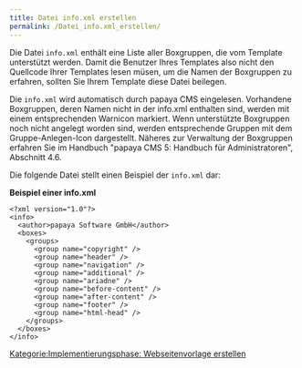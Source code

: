 ```yaml
---
title: Datei info.xml erstellen
permalink: /Datei_info.xml_erstellen/
---
```


Die Datei `info.xml` enthält eine Liste aller Boxgruppen, die vom Template unterstützt werden. Damit die Benutzer Ihres Templates also nicht den Quellcode Ihrer Templates lesen müsen, um die Namen der Boxgruppen zu erfahren, sollten Sie Ihrem Template diese Datei beilegen.

Die `info.xml` wird automatisch durch papaya CMS eingelesen. Vorhandene Boxgruppen, deren Namen nicht in der info.xml enthalten sind, werden mit einem entsprechenden Warnicon markiert. Wenn unterstützte Boxgruppen noch nicht angelegt worden sind, werden entsprechende Gruppen mit dem Gruppe-Anlegen-Icon dargestellt. Näheres zur Verwaltung der Boxgruppen erfahren Sie im Handbuch "papaya CMS 5: Handbuch für Administratoren", Abschnitt 4.6.

Die folgende Datei stellt einen Beispiel der `info.xml` dar:

**Beispiel einer info.xml**

~~~~ {.xml}
<?xml version="1.0"?>
<info>
  <author>papaya Software GmbH</author>
  <boxes>
    <groups>
      <group name="copyright" />
      <group name="header" />
      <group name="navigation" />
      <group name="additional" />
      <group name="ariadne" />
      <group name="before-content" />
      <group name="after-content" />
      <group name="footer" />
      <group name="html-head" />
    </groups>
  </boxes>
</info>
~~~~

[Kategorie:Implementierungsphase: Webseitenvorlage erstellen](/Kategorie:Implementierungsphase:_Webseitenvorlage_erstellen "wikilink")